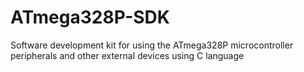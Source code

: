 # ATmega328P-SDK
Software development kit for using the ATmega328P microcontroller peripherals and other external devices using C language
